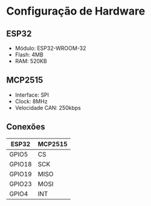 # Configuração de Hardware

## ESP32
- Módulo: ESP32-WROOM-32
- Flash: 4MB
- RAM: 520KB

## MCP2515
- Interface: SPI
- Clock: 8MHz
- Velocidade CAN: 250kbps

## Conexões
| ESP32 | MCP2515 |
|-------|---------|
| GPIO5 | CS      |
| GPIO18| SCK     |
| GPIO19| MISO    |
| GPIO23| MOSI    |
| GPIO4 | INT     | 